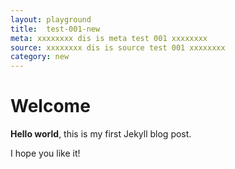 ```yaml
---
layout: playground
title:  test-001-new
meta: xxxxxxxx dis is meta test 001 xxxxxxxx
source: xxxxxxxx dis is source test 001 xxxxxxxx
category: new
---
```


# Welcome

**Hello world**, this is my first Jekyll blog post.

I hope you like it!